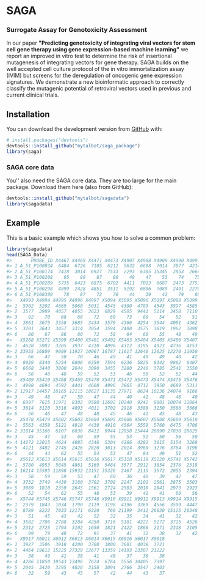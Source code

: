 
<!-- README.md is generated from README.Rmd. Please edit that file -->
SAGA <img ssrc="https://talbotsr.com/saga_package/logo.png" align="right" width="120" />
========================================================================================

### Surrogate Assay for Genotoxicity Assessment

<!-- badges: start -->
<!-- badges: end -->
In our paper **"Predicting genotoxicity of integrating viral vectors for stem cell gene therapy using gene expression-based machine learning"** we report an improved in vitro test to determine the risk of insertional mutagenesis of integrating vectors for gene therapy. SAGA builds on the well accepted cell culture protocol of the in vitro immortalization assay (IVIM) but screens for the deregulation of oncogenic gene expression signatures. We demonstrate a new bioinformatic approach to correctly classify the mutagenic potential of retroviral vectors used in previous and current clinical trials.

Installation
------------

You can download the development version from [GitHub](https://github.com/) with:

``` r
# install.packages("devtools")
devtools::install_github("mytalbot/saga_package")
library(saga)
```

### SAGA core data

You'' also need the SAGA core data. They are too large for the main package. Download them here (also from GitHub):

``` r
devtools::install_github("mytalbot/sagadata")
library(sagadata)
```

Example
-------

This is a basic example which shows you how to solve a common problem:

``` r
library(sagadata)
head(SAGA_Data)
#>       PROBE_ID X4467 X4469 X4471 X4473 X4907 X4908 X4909 X4990 X4991 X4992
#> 1 A_51_P100034  6484  6726  7105  6212  5632  6698  7014  3977  4214  5358
#> 2 A_51_P100174  7418  3014  6927  7533  2293  6385 15345  2853  2664  2824
#> 3 A_51_P100208    95    89    87    80    48    47    53    74    75    70
#> 4 A_51_P100289  5735  6423  6875  6702  4411  7013  6687  2473  2753  3580
#> 5 A_51_P100298  4999  2428  4851  3511  5192  6806  7089  2491  2276  2712
#> 6 A_51_P100309    78    87    72    70    44    39    42    79    80    86
#>   X4993 X4994 X4995 X4996 X4997 X5094 X5095 X5096 X5097 X5098 X5099 X5265
#> 1  5902  5202  4669  5060  5031  4545  4300  4789  4543  3997  4585  3639
#> 2  3577  3989  4057  4055  3623  6829  4505  9441  5114  3458  7110 10594
#> 3    92    70    68    66    72    60    73    60    54    52    51    67
#> 4  3861  3675  3358  3685  3434  3579  4366  4254  3544  4001  4362  4341
#> 5  3201  3643  3457  3314  3054  3594  2408  3575  3819  1962  3898  3288
#> 6    80    67    86    80    72    58    64    60    55    48    49    52
#>   X5268 X5271 X5399 X5400 X5401 X5402 X5403 X5404 X5405 X5406 X5407 X5408
#> 1  4628  5987  3205  3937  4310  4096  4312  3195  4923  4736  4153  3376
#> 2 33955 16809  9909 11927 10067 16787 11617 12640 12625 12270 11950 12741
#> 3    66    47    50    70    46    49    41    49    49    40    42    46
#> 4  8039  8340  5254  6806  6359  7594  6236  5825  8342  9862  6407  6280
#> 5  6668  3440  3800  2644  3090  3455  3280  2246  3785  2541  3550  2611
#> 6    58    46    48    59    52    53    46    50    52    52    44    42
#>   X5409 X5410 X5468 X5469 X5470 X5471 X5472 X5473 X5474 X5475 X5476 X5477
#> 1  4998  4694  4592  4441  4608  4996  3865  4712  3950  4689  5311  4604
#> 2 12917 14457 18165 12115 18627 13135 27971  8624 10236 24074  9166 30462
#> 3    49    48    47    50    47    44    40    41    48    48    40    45
#> 4  6997  7625 11971  8302  9580 12602 10240  9242  8001 10074 11064 10570
#> 5  3614  3120  3316  4093  4011  3702  2918  3388  3150  3586  3666  2904
#> 6    56    46    47    48    48    45    46    41    45    48    43    47
#>   X5478 X5479 X5602 X5603 X5604 X5605 X5606 X5607 X5608 X5609 X5610 X5611
#> 1  5563  4358  5121  4918  4439  4910  4564  5559  5760  6475  4706  4209
#> 2 31014 35166  6107  6836  8412  9944 12858 25444 20890 27830 28625 25634
#> 3    45    47    53    60    59    55    53    51    50    56    50    61
#> 4 14272 12015  4624  4085  4346  5304  4266  4282  3615  5154  3268  4196
#> 5  4121  3482  2745  2426  2820  3013  2014  3960  3276  3764  3196  2761
#> 6    44    44    62    55    54    53    47    84    49    51    52    53
#>   X5612 X5613 X5614 X5615 X5616 X5617 X5118 X5119 X5120 X5741 X5742 X5743
#> 1  5780  4953  5645  4861  5169  5484  3577  2912  3854  2376  2518  1800
#> 2 16214 15595 11898 15932 13151 35326  2467  2115  3572  2055  2394   972
#> 3    58    59    59    53    47    60    36    40    39    42    47    43
#> 4  3752  3749  4439  3180  3702  3708  2247  2101  2561  3875  3503  9958
#> 5  3089  1810  2359  2645  1561  2724  2503  2018  2841  2973  2923  1134
#> 6    52    54    62    55    48    53    39    41    41    60    56    53
#>   X5744 X5745 X5746 X5747 X5748 X9910 X9911 X9912 X9913 X9914 X9915 X9916
#> 1  2379  1843  1034  1790  2119  3198  4196  3369  4556  3599  4447  3665
#> 2  8789  8222  7033 12171  6320   766 21199  3412 26030 15125 20348  9341
#> 3    51    45    43    42    52    32    35    34    41    32    42    37
#> 4  3582  2706  2788  3284  4250  3716  5181  4222  5172  3715  4526  5355
#> 5  2312  2725  1794  3102  1650  1821  2422  1868  2171  2318  2105  2074
#> 6    99    79    48    72    91    37    41    32    38    32    42    36
#>   X9917 X6011 X6012 X6013 X6014 X6015 X6016 X6017 X6018
#> 1  3927  3506  3918  4200  3708  3800  3601  4038  3721
#> 2  4464 19612 15225 27329 12677 13359 14193 23387 21222
#> 3    38    49    41    38    41    48    37    38    38
#> 4  4286 11850 10543 13496  7624  6764  5556 10405  7397
#> 5  2045  3420  3295  4028  3158  3094  2766  3547  2403
#> 6    32    59    43    45    57    42    44    43    37
```
